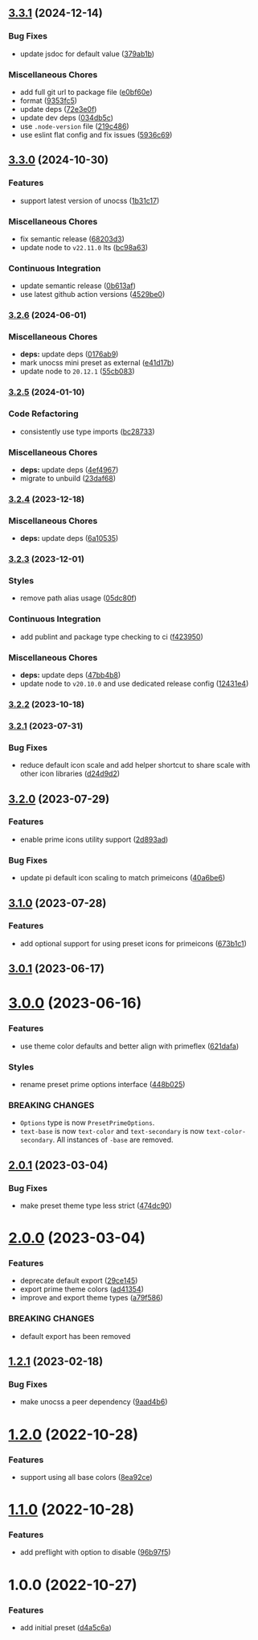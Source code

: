 ## [3.3.1](https://github.com/danielwaltz/unocss-preset-prime/compare/v3.3.0...v3.3.1) (2024-12-14)

### Bug Fixes

* update jsdoc for default value ([379ab1b](https://github.com/danielwaltz/unocss-preset-prime/commit/379ab1b19f1867e83ccd41d20ab6f9cb0641a276))

### Miscellaneous Chores

* add full git url to package file ([e0bf60e](https://github.com/danielwaltz/unocss-preset-prime/commit/e0bf60e392f9f9f1926f98bdc034c2bfba5ef865))
* format ([9353fc5](https://github.com/danielwaltz/unocss-preset-prime/commit/9353fc511fffd2ca0fc532d9add4090afc3cbded))
* update deps ([72e3e0f](https://github.com/danielwaltz/unocss-preset-prime/commit/72e3e0f27328b252af0d10134906d51eb85aa3b2))
* update dev deps ([034db5c](https://github.com/danielwaltz/unocss-preset-prime/commit/034db5c6c97602905110b5ca10828580b9231f82))
* use `.node-version` file ([219c486](https://github.com/danielwaltz/unocss-preset-prime/commit/219c4867e9f08695880a7cec2045c4b75cc7035c))
* use eslint flat config and fix issues ([5936c69](https://github.com/danielwaltz/unocss-preset-prime/commit/5936c6914755ef1a75279e970fbfaf929d0a1736))

## [3.3.0](https://github.com/danielwaltz/unocss-preset-prime/compare/v3.2.6...v3.3.0) (2024-10-30)

### Features

* support latest version of unocss ([1b31c17](https://github.com/danielwaltz/unocss-preset-prime/commit/1b31c179443d5e7aebee18836a4633eb17814c4e))

### Miscellaneous Chores

* fix semantic release ([68203d3](https://github.com/danielwaltz/unocss-preset-prime/commit/68203d30a0b48bece566c3ef990a1799e2655acf))
* update node to `v22.11.0` lts ([bc98a63](https://github.com/danielwaltz/unocss-preset-prime/commit/bc98a6329990049aa3deaac488dcf85f50c9d45d))

### Continuous Integration

* update semantic release ([0b613af](https://github.com/danielwaltz/unocss-preset-prime/commit/0b613afc04ad673f0eafddb2cb32bc3452df78be))
* use latest github action versions ([4529be0](https://github.com/danielwaltz/unocss-preset-prime/commit/4529be068011d2424d650ebe7f7dfd1a00b2b93b))

### [3.2.6](https://github.com/danielwaltz/unocss-preset-prime/compare/v3.2.5...v3.2.6) (2024-06-01)


### Miscellaneous Chores

* **deps:** update deps ([0176ab9](https://github.com/danielwaltz/unocss-preset-prime/commit/0176ab9d3efbca4f9088d7e7c98ef793acea4f06))
* mark unocss mini preset as external ([e41d17b](https://github.com/danielwaltz/unocss-preset-prime/commit/e41d17bb79e40f7dee682ed5e1a1490a369546fc))
* update node to `20.12.1` ([55cb083](https://github.com/danielwaltz/unocss-preset-prime/commit/55cb083ca211fb7fddad4a4f8415c5704ff2bd5d))

### [3.2.5](https://github.com/danielwaltz/unocss-preset-prime/compare/v3.2.4...v3.2.5) (2024-01-10)


### Code Refactoring

* consistently use type imports ([bc28733](https://github.com/danielwaltz/unocss-preset-prime/commit/bc28733a414da1b6c022f1090261c9007269e333))


### Miscellaneous Chores

* **deps:** update deps ([4ef4967](https://github.com/danielwaltz/unocss-preset-prime/commit/4ef4967076d83f7ab668e1de112c4e3068d68bd8))
* migrate to unbuild ([23daf68](https://github.com/danielwaltz/unocss-preset-prime/commit/23daf681d951ebc0fcd83ad5671b9086c2e91a9c))

### [3.2.4](https://github.com/danielwaltz/unocss-preset-prime/compare/v3.2.3...v3.2.4) (2023-12-18)


### Miscellaneous Chores

* **deps:** update deps ([6a10535](https://github.com/danielwaltz/unocss-preset-prime/commit/6a105352559ff4c4790619328225155b264d3ce2))

### [3.2.3](https://github.com/danielwaltz/unocss-preset-prime/compare/v3.2.2...v3.2.3) (2023-12-01)


### Styles

* remove path alias usage ([05dc80f](https://github.com/danielwaltz/unocss-preset-prime/commit/05dc80fe7d7855fb880ae1d06307a62ef3a08ae7))


### Continuous Integration

* add publint and package type checking to ci ([f423950](https://github.com/danielwaltz/unocss-preset-prime/commit/f423950239c92b9f38b4846c40862f12a422f82c))


### Miscellaneous Chores

* **deps:** update deps ([47bb4b8](https://github.com/danielwaltz/unocss-preset-prime/commit/47bb4b8261febb49213292695090e1eab6bed82c))
* update node to `v20.10.0` and use dedicated release config ([12431e4](https://github.com/danielwaltz/unocss-preset-prime/commit/12431e4286af04b9bf8404dfdf880788ce85f67b))

### [3.2.2](https://github.com/danielwaltz/unocss-preset-prime/compare/v3.2.1...v3.2.2) (2023-10-18)

### [3.2.1](https://github.com/danielwaltz/unocss-preset-prime/compare/v3.2.0...v3.2.1) (2023-07-31)


### Bug Fixes

* reduce default icon scale and add helper shortcut to share scale with other icon libraries ([d24d9d2](https://github.com/danielwaltz/unocss-preset-prime/commit/d24d9d2b49c1918bb8e3771359b43a23bda1ebd9))

## [3.2.0](https://github.com/danielwaltz/unocss-preset-prime/compare/v3.1.0...v3.2.0) (2023-07-29)


### Features

* enable prime icons utility support ([2d893ad](https://github.com/danielwaltz/unocss-preset-prime/commit/2d893ad609ac47db64d6093871a2530f3cc94d07))


### Bug Fixes

* update pi default icon scaling to match primeicons ([40a6be6](https://github.com/danielwaltz/unocss-preset-prime/commit/40a6be6a6d503be416bda35ec1c656e14e3e2cac))

## [3.1.0](https://github.com/danielwaltz/unocss-preset-prime/compare/v3.0.1...v3.1.0) (2023-07-28)


### Features

* add optional support for using preset icons for primeicons ([673b1c1](https://github.com/danielwaltz/unocss-preset-prime/commit/673b1c1383f377e231b4975875da1aaf486b52ab))

## [3.0.1](https://github.com/danielwaltz/unocss-preset-prime/compare/v3.0.0...v3.0.1) (2023-06-17)

# [3.0.0](https://github.com/danielwaltz/unocss-preset-prime/compare/v2.0.1...v3.0.0) (2023-06-16)


### Features

* use theme color defaults and better align with primeflex ([621dafa](https://github.com/danielwaltz/unocss-preset-prime/commit/621dafa913ae2fce6dd41590b05903a6b98dbc23))


### Styles

* rename preset prime options interface ([448b025](https://github.com/danielwaltz/unocss-preset-prime/commit/448b025dbfba6b68fa11d75fef64ab85dfc08112))


### BREAKING CHANGES

* `Options` type is now `PresetPrimeOptions`.
* `text-base` is now `text-color` and `text-secondary` is now `text-color-secondary`. All instances of `-base` are removed.

## [2.0.1](https://github.com/danielwaltz/unocss-preset-prime/compare/v2.0.0...v2.0.1) (2023-03-04)


### Bug Fixes

* make preset theme type less strict ([474dc90](https://github.com/danielwaltz/unocss-preset-prime/commit/474dc905ced04fb8716c5a29fac246c263ec1ce6))

# [2.0.0](https://github.com/danielwaltz/unocss-preset-prime/compare/v1.2.1...v2.0.0) (2023-03-04)


### Features

* deprecate default export ([29ce145](https://github.com/danielwaltz/unocss-preset-prime/commit/29ce145c9f6856995227ec3c94f009ae9d60f7e8))
* export prime theme colors ([ad41354](https://github.com/danielwaltz/unocss-preset-prime/commit/ad41354191f5022f61c8cbfd329ac760fa41e0db))
* improve and export theme types ([a79f586](https://github.com/danielwaltz/unocss-preset-prime/commit/a79f5865b2315cb9d9163706c259d80b2a8f59fd))


### BREAKING CHANGES

* default export has been removed

## [1.2.1](https://github.com/danielwaltz/unocss-preset-prime/compare/v1.2.0...v1.2.1) (2023-02-18)


### Bug Fixes

* make unocss a peer dependency ([9aad4b6](https://github.com/danielwaltz/unocss-preset-prime/commit/9aad4b6782ad251afb3657edf3254210a10e70c1))

# [1.2.0](https://github.com/danielwaltz/unocss-preset-prime/compare/v1.1.0...v1.2.0) (2022-10-28)


### Features

* support using all base colors ([8ea92ce](https://github.com/danielwaltz/unocss-preset-prime/commit/8ea92cefb4934fa5db33805ad1e20bbab3946293))

# [1.1.0](https://github.com/danielwaltz/unocss-preset-prime/compare/v1.0.0...v1.1.0) (2022-10-28)


### Features

* add preflight with option to disable ([96b97f5](https://github.com/danielwaltz/unocss-preset-prime/commit/96b97f5261a54cfe795db154e51b07d28534dfc5))

# 1.0.0 (2022-10-27)


### Features

* add initial preset ([d4a5c6a](https://github.com/danielwaltz/unocss-preset-prime/commit/d4a5c6a576558bceb02428092503fc94c62f0757))
